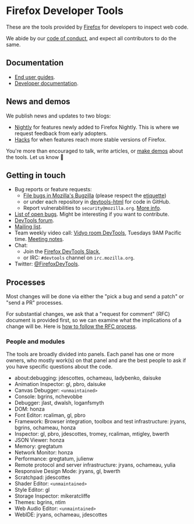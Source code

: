 # Firefox Developer Tools

These are the tools provided by [Firefox](https://www.mozilla.org/firefox/) for developers to inspect web code.

We abide by our [code of conduct](CODE_OF_CONDUCT.md), and expect all contributors to do the same.

## Documentation

* [End user guides](https://developer.mozilla.org/en-US/docs/Tools).
* [Developer documentation](http://docs.firefox-dev.tools/).

## News and demos

We publish news and updates to two blogs:

* [Nightly](https://blog.nightly.mozilla.org/tag/devtools/) for features newly added to Firefox Nightly. This is where we request feedback from early adopters.
* [Hacks](https://hacks.mozilla.org/category/developer-tools/) for when features reach more stable versions of Firefox.

You're more than encouraged to talk, write articles, or [make demos](https://github.com/devtools-html/devtools-demos) about the tools. Let us know 🙂

## Getting in touch

* Bug reports or feature requests:
  * [File bugs in Mozilla's Bugzilla](https://bugzilla.mozilla.org/enter_bug.cgi?product=DevTools) (please respect the [etiquette](https://bugzilla.mozilla.org/page.cgi?id=etiquette.html))
  * or under each repository in [devtools-html](https://github.com/devtools-html) for code in GitHub.
  * Report vulnerabilities to `security@mozilla.org`. [More info](https://www.mozilla.org/en-US/security/#For_Developers).
* [List of open bugs](http://bugs.firefox-dev.tools/). Might be interesting if you want to contribute.
* [DevTools forum](https://discourse.mozilla-community.org/c/devtools).
* [Mailing list](https://groups.google.com/forum/#!forum/mozilla.dev.developer-tools).
* Team weekly video call: [Vidyo room DevTools](https://v.mozilla.com/flex.html?roomdirect.html&key=n9vJUD3L1vRMHKQC5OCNRT3UBjw), Tuesdays 9AM Pacific time. [Meeting notes](https://docs.google.com/document/d/1pUx9xq6L7bonSrDpyUNTQkQxTxAsULLu4kkHZLMEq6w/edit).
* Chat:
  * Join the [Firefox DevTools Slack](https://devtools-html-slack.herokuapp.com/),
  * or IRC: `#devtools` channel on `irc.mozilla.org`.
* Twitter: [@FirefoxDevTools](https://twitter.com/FirefoxDevTools).

## Processes

Most changes will be done via either the "pick a bug and send a patch" or "send a PR" processes.

For substantial changes, we ask that a "request for comment" (RFC) document is provided first, so we can examine what the implications of a change will be. Here is [how to follow the RFC process](https://github.com/devtools-html/rfcs/).

### People and modules

The tools are broadly divided into panels. Each panel has one or more owners, who mostly work(s) on that panel and are the best people to ask if you have specific questions about the code.

* about:debugging: jdescottes, ochameau, ladybenko, daisuke
* Animation Inspector: gl, pbro, daisuke
* Canvas Debugger: `<unmaintained>`
* Console: bgrins, nchevobbe
* Debugger: jlast, dwalsh, loganfsmyth
* DOM: honza
* Font Editor: rcaliman, gl, pbro
* Framework: Browser integration, toolbox and test infrastructure: jryans, bgrins, ochameau, honza
* Inspector: gl, pbro, jdescottes, tromey, rcaliman, mtigley, bwerth
* JSON Viewer: honza
* Memory: gregtatum
* Network Monitor: honza
* Performance: gregtatum, julienw
* Remote protocol and server infrastructure: jryans, ochameau, yulia
* Responsive Design Mode: jryans, gl, bwerth
* Scratchpad: jdescottes
* Shader Editor: `<unmaintained>`
* Style Editor: gl
* Storage Inspector: mikeratcliffe
* Themes: bgrins, ntim
* Web Audio Editor: `<unmaintained>`
* WebIDE: jryans, ochameau, jdescottes
